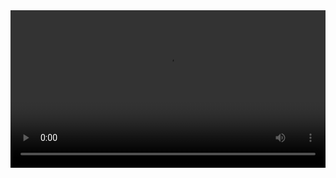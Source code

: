 

<video width="100%" controls controlslist="nodownload nofullscreen noremoteplayback" disablePictureInPicture>
  <source src="https://api.keepwork.com/storage/v0/siteFiles/13566/raw#滚动吧！轮子.webm" type="video/webm" />
  <source src="https://api.keepwork.com/storage/v0/siteFiles/13003/raw#录制动画.mp4" type="video/mp4" />
   
  你的浏览器不支持播放
</video>
<style>
video::-webkit-media-controls-fullscreen-button { display: none; } 
</style>
